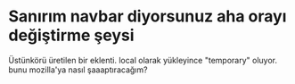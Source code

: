 # Sanırım navbar diyorsunuz aha orayı değiştirme şeysi

Üstünkörü üretilen bir eklenti. local olarak yükleyince "temporary" oluyor. bunu mozilla'ya nasıl şaaaptıracağım?
